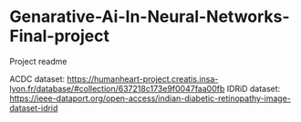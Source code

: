 # Genarative-Ai-In-Neural-Networks-Final-project

Project readme

ACDC dataset: https://humanheart-project.creatis.insa-lyon.fr/database/#collection/637218c173e9f0047faa00fb
IDRiD dataset: https://ieee-dataport.org/open-access/indian-diabetic-retinopathy-image-dataset-idrid 